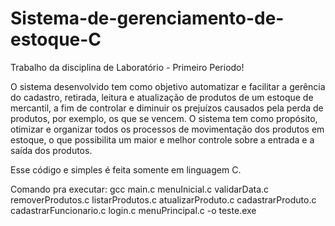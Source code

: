 # Sistema-de-gerenciamento-de-estoque-C

Trabalho da disciplina de Laboratório - Primeiro Periodo!

O sistema desenvolvido tem como objetivo automatizar e facilitar a gerência do cadastro, retirada, leitura e atualização de produtos de um estoque de mercantil, a fim de controlar e diminuir os prejuízos causados pela perda de produtos, por exemplo, os que se vencem. O sistema tem como propósito, otimizar e organizar todos os processos de movimentação dos produtos em estoque, o que possibilita um maior e melhor controle sobre a entrada e a saída dos produtos. 

Esse código e simples é feita somente em linguagem C.

Comando pra executar:
gcc main.c menuInicial.c validarData.c removerProdutos.c listarProdutos.c atualizarProduto.c cadastrarProduto.c cadastrarFuncionario.c login.c menuPrincipal.c -o teste.exe
